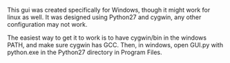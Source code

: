 This gui was created specifically for Windows, though it might work for linux as well. It was designed using Python27 and cygwin, any other configuration may not work.

The easiest way to get it to work is to have cygwin/bin in the windows PATH, and make sure cygwin has GCC. Then, in windows, open GUI.py with python.exe in the Python27 directory in Program Files.
